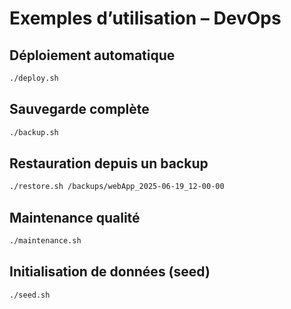 # Exemples d’utilisation – DevOps

## Déploiement automatique
```bash
./deploy.sh
```

## Sauvegarde complète
```bash
./backup.sh
```

## Restauration depuis un backup
```bash
./restore.sh /backups/webApp_2025-06-19_12-00-00
```

## Maintenance qualité
```bash
./maintenance.sh
```

## Initialisation de données (seed)
```bash
./seed.sh
```
